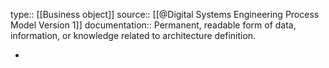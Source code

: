 type:: [[Business object]]
source:: [[@Digital Systems Engineering Process Model Version 1]]
documentation:: Permanent, readable form of data, information, or knowledge related to architecture definition.

-
